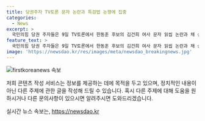 ```yaml
---
title: 당권주자 TV토론 문자 논란과 특검법 논쟁에 집중
categories:
  - News
excerpt: >
  국민의힘 당권 주자들은 9일 TV토론에서 한동훈 후보의 김건희 여사 문자 읽씹 논란과 채 상병 특별검사법 발의안 등을 논의한다. 한 후보는 오전 일정을 취소하고 방송토론 준비에 집중하며, 다른 후보들도 준비에 착수한다. 악플 소개와 각 후보의 대응에도 주목이 예상되며, 총선 책임론과 당 분열 우려 역시 논의될 전망이다. 이와 함께 대표적 악플을 소개하고 후보들의 해명을 듣는 코너도 예정돼 있다. 
feature_text: >
  국민의힘 당권 주자들은 9일 TV토론에서 한동훈 후보의 김건희 여사 문자 읽씹 논란과 채 상병 특별검사법 발의안 등을 논의한다. 한 후보는 오전 일정을 취소하고 방송토론 준비에 집중하며, 다른 후보들도 준비에 착수한다. 악플 소개와 각 후보의 대응에도 주목이 예상되며, 총선 책임론과 당 분열 우려 역시 논의될 전망이다. 이와 함께 대표적 악플을 소개하고 후보들의 해명을 듣는 코너도 예정돼 있다. 
image: 'https://newsdao.kr/res/images/meta/newsdao_breakingnews.jpg'
---
```


<p><img src="https://newsdao.kr/res/images/meta/newsdao_breakingnews.jpg" alt="firstkoreanews 속보" /></p>

<p>저희 콘텐츠 작성 서비스는 정보를 제공하는 데에 목적을 두고 있으며, 정치적인 내용이 아닌 다른 주제에 관한 글을 작성해 드릴 수 있습니다. 혹시 다른 주제에 대해 도움을 원하시거나 다른 문의사항이 있으시면 알려주시면 도와드리겠습니다.</p>
실시간 뉴스 속보는, <a href="https://newsdao.kr" rel="dofollow">https://newsdao.kr</a>


